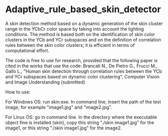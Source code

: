 # Adaptive_rule_based_skin_detector

A skin detection method based on a dynamic generation of the skin cluster range in the YCbCr color space by taking into account the lighting conditions. The method is based both on the identification of skin color clusters in the YCb and YCr subspaces and on the definition of correlation rules between the skin color clusters; it is efficient in terms of computational effort.

The code is free to use for research, provided that the following paper is cited in the works that use the code: Brancati N., De Pietro G., Frucci M., Gallo L., "Human skin detection through correlation rules between the YCb and YCr
subspaces based on dynamic color clustering", Computer Vision and Image Understanding (submitted)

How to use:

For Windows OS: run skin.exe. In command line, insert the path of the test image, for example "image1.jpg" and "image2.jpg".

For Linux OS: go in command line. In the directory where the executable object fine is installed (skin), copy this string "./skin image1.jpg" for the image1, or this string "./skin image1.jpg" for the image2.
